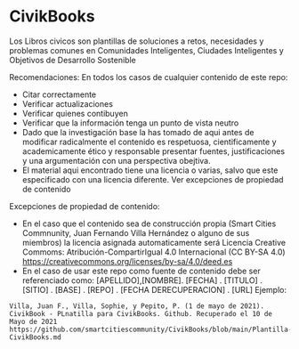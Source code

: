 # CivikBooks
Los Libros civicos son plantillas de soluciones a retos, necesidades y problemas comunes en Comunidades Inteligentes, Ciudades Inteligentes y Objetivos de Desarrollo Sostenible

Recomendaciones:
En todos los casos de cualquier contenido de este repo:
- Citar correctamente
- Verificar actualizaciones
- Verificar quienes contibuyen
- Verificar que la información tenga un punto de vista neutro
- Dado que la investigación base la has tomado de aqui antes de modificar radicalmente el contenido es respetuosa, cientificamente y academicamente ético y responsable presentar fuentes, justificaciones y una argumentación con una perspectiva obejtiva.
- El material aqui encontrado tiene una licencia o varias, salvo que este especificado con una licencia diferente. Ver excepciones de propiedad de contenido

Excepciones de propiedad de contenido:
- En el caso que el contenido sea de construcción propia (Smart Cities Commnunity, Juan Fernando Villa Hernández o alguno de sus miembros) la licencia asignada automaticamente será Licencia Creative Commoms: Atribución-CompartirIgual 4.0 Internacional (CC BY-SA 4.0) https://creativecommons.org/licenses/by-sa/4.0/deed.es
- En el caso de usar este repo como fuente de contenido debe ser referenciado como: 
[APELLIDO],[NOMBRE]. [FECHA] . [TITULO] . [SITIO] . [BASE] . [REPO] . [FECHA DERECUPERACION] . [URL]
Ejemplo:
```
Villa, Juan F., Villa, Sophie, y Pepito, P. (1 de mayo de 2021). CivikBook - PLnatilla para CivikBooks. Github. Recuperado el 10 de Mayo de 2021 https://github.com/smartcitiescommunity/CivikBooks/blob/main/Plantilla-CivikBooks.md
```

